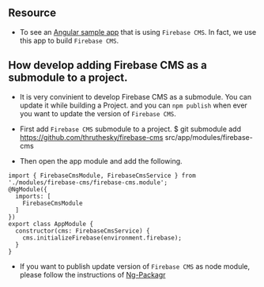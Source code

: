 

## Resource

* To see an [Angular sample app](https://github.com/thruthesky/firebase-cms-app) that is using `Firebase CMS`. In fact, we use this app to build `Firebase CMS`.

## How develop adding Firebase CMS as a submodule to a project.

* It is very convinient to develop Firebase CMS as a submodule. You can update it while building a Project. and you can `npm publish` when ever you want to update the version of `Firebase CMS`.


* First add `Firebase CMS` submodule to a project.
$ git submodule add https://github.com/thruthesky/firebase-cms src/app/modules/firebase-cms


* Then open the app module and add the following.
````
import { FirebaseCmsModule, FirebaseCmsService } from './modules/firebase-cms/firebase-cms.module';
@NgModule({
  imports: [
    FirebaseCmsModule
  ]
})
export class AppModule {
  constructor(cms: FirebaseCmsService) {
    cms.initializeFirebase(environment.firebase);
  }
}
````

* If you want to publish update version of `Firebase CMS` as node module, please follow the instructions of [Ng-Packagr](https://github.com/dherges/ng-packagr)

